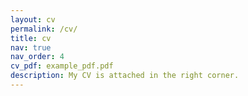 ```yaml
---
layout: cv
permalink: /cv/
title: cv
nav: true
nav_order: 4
cv_pdf: example_pdf.pdf
description: My CV is attached in the right corner.
---
```


